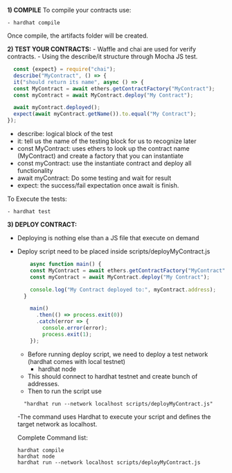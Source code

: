 **1) COMPILE**
  To compile your contracts use: 
    
    - hardhat compile

  Once compile, the artifacts folder will be created.


**2) TEST YOUR CONTRACTS:**
    - Waffle and chai are used for verify contracts.
    - Using the describe/it structure through Mocha JS test.
  
  ````javascript
    const {expect} = require("chai");
    describe("MyContract", () => {
    it("should return its name", async () => {
    const MyContract = await ethers.getContractFactory("MyContract");
    const myContract = await MyContract.deploy("My Contract");

    await myContract.deployed();
    expect(await myContract.getName()).to.equal("My Contract");
  });
 ````
  
  - describe: logical block of the test
  - it: tell us the name of the testing block for us to recognize later
  - const MyContract: uses ethers to look up the contract name (MyContract) and create a factory that you can instantiate
  - const myContract: use the instantiate contract and deploy all functionality
  - await myContract: Do some testing and wait for result
  - expect: the success/fail expectation once await is finish.

  To Execute the tests:
  
    - hardhat test

**3) DEPLOY CONTRACT:**

  - Deploying is nothing else than a JS file that execute on demand
  - Deploy script need to be placed inside scripts/deployMyContract.js
    
    ````javascript
        async function main() {
        const MyContract = await ethers.getContractFactory("MyContract");
        const myContract = await MyContract.deploy("My Contract");

        console.log("My Contract deployed to:", myContract.address);
      }

        main()
          .then(() => process.exit(0))
          .catch(error => {
            console.error(error);
            process.exit(1);
        });
    ````
    - Before running deploy script, we need to deploy a test network (hardhat comes with local testnet)
      - hardhat node
    - This should connect to hardhat testnet and create bunch of addresses.
    - Then to run the script use
    
    ````
      "hardhat run --network localhost scripts/deployMyContract.js"
    ````
    -The command uses Hardhat to execute your script and defines the target network as localhost.
    
    Complete Command list:
    ````
    hardhat compile
    hardhat node
    hardhat run --network localhost scripts/deployMyContract.js
    ````
